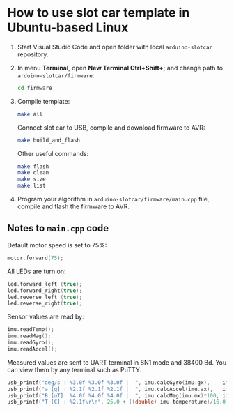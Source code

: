# How to use slot car template in Ubuntu-based Linux

1. Start Visual Studio Code and open folder with local `arduino-slotcar` repository.

2. In menu **Terminal**, open **New Terminal Ctrl+Shift+;** and change path to `arduino-slotcar/firmware`:

   ```bash
   cd firmware
   ```

3. Compile template:

   ```bash
   make all
   ```

   Connect slot car to USB, compile and download firmware to AVR:

   ```bash
   make build_and_flash
   ```

   Other useful commands:

   ```bash
   make flash
   make clean
   make size
   make list
   ```

4. Program your algorithm in `arduino-slotcar/firmware/main.cpp` file, compile and flash the firmware to AVR.

## Notes to `main.cpp` code

Default motor speed is set to 75%:

```c
motor.forward(75);
```

All LEDs are turn on:

```c
led.forward_left (true);
led.forward_right(true);
led.reverse_left (true);
led.reverse_right(true);
```

Sensor values are read by:

```c
imu.readTemp();
imu.readMag();
imu.readGyro();
imu.readAccel();
```

Measured values are sent to UART terminal in 8N1 mode and 38400 Bd. You can view them by any terminal such as PuTTY.

```c
usb_printf("deg/s : %3.0f %3.0f %3.0f |  ", imu.calcGyro(imu.gx),    imu.calcGyro(imu.gy),    imu.calcGyro(imu.gz));
usb_printf("a [g] : %2.1f %2.1f %2.1f |  ", imu.calcAccel(imu.ax),   imu.calcAccel(imu.ay),   imu.calcAccel(imu.az));
usb_printf("B [uT]: %4.0f %4.0f %4.0f |  ", imu.calcMag(imu.mx)*100, imu.calcMag(imu.my)*100, imu.calcMag(imu.mz)*100);
usb_printf("T [C] : %2.1f\r\n", 25.0 + ((double) imu.temperature)/16.0);
```
